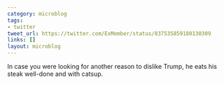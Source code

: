 ```yaml
---
category: microblog
tags:
- twitter
tweet_url: https://twitter.com/ExMember/status/837535859180130309
links: []
layout: microblog
---
```

In case you were looking for another reason to dislike Trump, he eats his steak well-done and with catsup.
